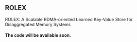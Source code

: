 ## ROLEX
ROLEX: A Scalable RDMA-oriented Learned Key-Value Store for Disaggregated Memory Systems

#### The code will be available soon.
